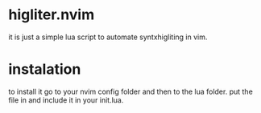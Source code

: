 # higliter.nvim

it is just a simple lua script to automate syntxhigliting in vim.

# instalation

to install it go to your nvim config folder and then to the lua folder. put the file in and include it in your init.lua.
